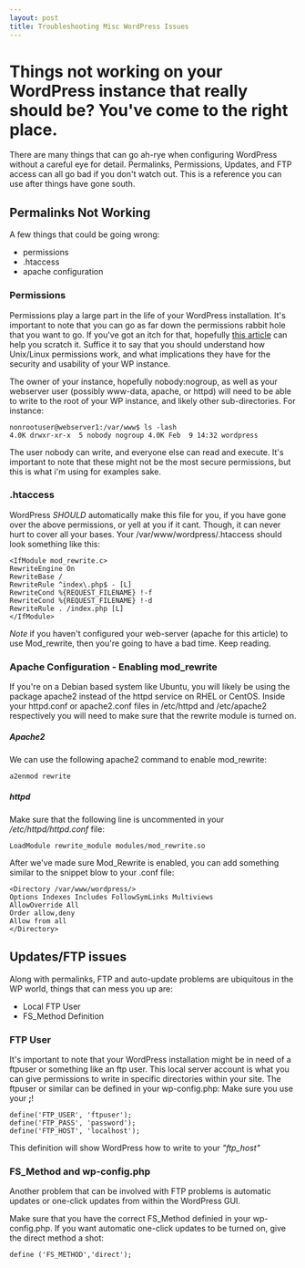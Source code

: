 ```yaml
---
layout: post
title: Troubleshooting Misc WordPress Issues 
---
```


# Things not working on your WordPress instance that really should be? You've come to the right place. 

There are many things that can go ah-rye when configuring WordPress without a careful eye for detail. Permalinks, Permissions, Updates, and FTP access can all go bad if you don't watch out. This is a reference you can use after things have gone south. 

## Permalinks Not Working
A few things that could be going wrong:

* permissions
* .htaccess
* apache configuration

### Permissions
Permissions play a large part in the life of your WordPress installation. It's important to note that you can go as far down the permissions rabbit hole that you want to go. If you've got an itch for that, hopefully [this article](https://codex.wordpress.org/Changing_File_Permissions) can help you scratch it. Suffice it to say that you should understand how Unix/Linux permissions work, and what implications they have for the security and usability of your WP instance. 

The owner of your instance, hopefully nobody:nogroup, as well as your webserver user (possibly www-data, apache, or httpd) will need to be able to write to the root of your WP instance, and likely other sub-directories. For instance:

    nonrootuser@webserver1:/var/www$ ls -lash
    4.0K drwxr-xr-x  5 nobody nogroup 4.0K Feb  9 14:32 wordpress

The user nobody can write, and everyone else can read and execute. It's important to note that these might not be the most secure permissions, but this is what i'm using for examples sake.


### .htaccess
WordPress *SHOULD* automatically make this file for you, if you have gone over the above permissions, or yell at you if it cant. Though, it can never hurt to cover all your bases. Your /var/www/wordpress/.htaccess should look something like this:

    <IfModule mod_rewrite.c>
    RewriteEngine On
    RewriteBase /
    RewriteRule ^index\.php$ - [L]
    RewriteCond %{REQUEST_FILENAME} !-f
    RewriteCond %{REQUEST_FILENAME} !-d
    RewriteRule . /index.php [L]
    </IfModule>

*Note* if you haven't configured your web-server (apache for this article) to use Mod_rewrite, then you're going to have a bad time. Keep reading.


### Apache Configuration - Enabling mod_rewrite 
If you're on a Debian based system like Ubuntu, you will likely be using the package apache2 instead of the httpd service on RHEL or CentOS. Inside your httpd.conf or apache2.conf files in /etc/httpd and /etc/apache2 respectively you will need to make sure that the rewrite module is turned on. 

##### Apache2
We can use the following apache2 command to enable mod_rewrite:

    a2enmod rewrite


##### httpd
Make sure that the following line is uncommented in your */etc/httpd/httpd.conf* file:

    LoadModule rewrite_module modules/mod_rewrite.so

After we've made sure Mod_Rewrite is enabled, you can add something similar to the snippet blow to your .conf file:

    <Directory /var/www/wordpress/>
    Options Indexes Includes FollowSymLinks Multiviews
    AllowOverride All
    Order allow,deny
    Allow from all
    </Directory>




## Updates/FTP issues
Along with permalinks, FTP and auto-update problems are ubiquitous in the WP world, things that can mess you up are:

* Local FTP User
* FS_Method Definition

### FTP User
It's important to note that your WordPress installation might be in need of a ftpuser or something like an ftp user. This local server account is what you can give permissions to write in specific directories within your site. The ftpuser or similar can be defined in your wp-config.php: Make sure you use your **;**!

    define('FTP_USER', 'ftpuser');
    define('FTP_PASS', 'password');
    define('FTP_HOST', 'localhost');

This definition will show WordPress how to write to your *"ftp_host"*

### FS_Method and wp-config.php
Another problem that can be involved with FTP problems is automatic updates or one-click updates from within the WordPress GUI.

Make sure that you have the correct FS_Method definied in your wp-config.php. If you want automatic one-click updates to be turned on, give the direct method a shot:

    define ('FS_METHOD','direct');


